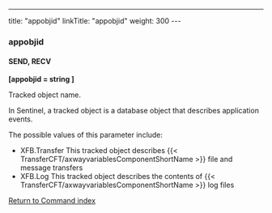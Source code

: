 ---
title: "appobjid"
linkTitle: "appobjid"
weight: 300
---<span id="appobjid"></span>

### appobjid

#### SEND, RECV

****[appobjid = string ]****

Tracked object name.

In Sentinel, a tracked object is a database object that describes
application events.

The possible values of this parameter include:

- XFB.Transfer
    This tracked object describes {{< TransferCFT/axwayvariablesComponentShortName >}} file and message transfers
- XFB.Log This
    tracked object describes the contents of {{< TransferCFT/axwayvariablesComponentShortName >}} log files

[Return to Command index](../../)
